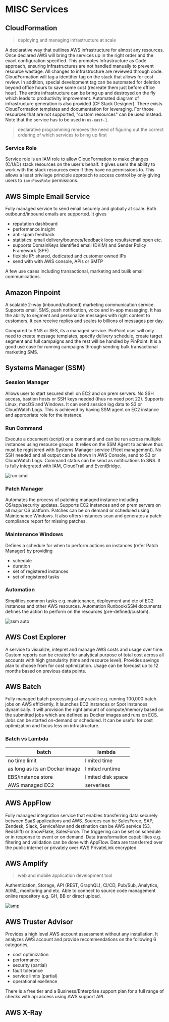 # MISC Services

## CloudFormation

> deploying and managing infrastructure at scale

A declarative way that outlines AWS infrastructure for almost any resources.
Once declared AWS will bring the services up in the right order and the exact
configuration specified. This promotes Infrastructure as Code approach,
ensuring infrastructures are not handled manually to prevent resource wastage.
All changes to infrastructure are reviewed through code. CloudFormation will
tag a identifier tag on the stack that allows for cost review. In addition,
special development tag can be automated for deletion beyond office hours to
save some cost (recreate them just before office hour). The entire
infrastructure can be bring up and destroyed on the fly which leads to
productivity improvement. Automated diagram of infrastructure generation is
also provided (CF Stack Designer). There exists CloudFormation templates and
documentation for leveraging. For those resources that are not supported,
"custom resources" can be used instead. Note that the service has to be used in
`us-east-1`.

> declarative programming removes the need of figuring out the correct ordering
> of which services to bring up first

### Service Role

Service role is an IAM role to allow CloudFormation to make changes (C/U/D)
stack resources on the user's behalf. It gives users the ability to work with
the stack resources even if they have no permissions to. This allows a least
privilege principle approach to access control by only giving users to
`iam:PassRole` permissions.

## AWS Simple Email Service

Fully managed service to send email securely and globally at scale. Both
outbound/inbound emails are supported. It gives

- reputation dashboard
- performance insight
- anti-spam feedback
- statistics: email delivery/bounces/feedback loop results/email open etc.
- supports DomainKeys Identified email (DKIM) and Sender Policy Framework (SPF)
- flexible IP: shared, dedicated and customer owned IPs
- send with with AWS console, APIs or SMTP

A few use cases including transactional, marketing and builk email
communications.

## Amazon Pinpoint

A scalable 2-way (inbound/outbond) marketing communication service. Supports
email, SMS, push notification, voice and in-app messaging. It has the ability
to segment and personalize messages with right content to customers. It can
receive replies and scales to billions of messages per day.

Compared to SNS or SES, its a managed service. PinPoint user will only need to
create message templates, specify delivery schedule, create target segment and
full campaigns and the rest will be handled by PinPoint. It is a good use case
for running campaigns through sending bulk transactional marketing SMS.

## Systems Manager (SSM)

### Session Manager

Allows user to start secured shell on EC2 and on prem servers. No SSH access,
bastion hosts or SSH keys needed (thus no need port 22). Supports Linux, macOS
and Windows. It can send session log data to S3 or CloudWatch Logs. This is
achieved by having SSM agent on EC2 instance and appropriate role for the
instance.

### Run Command

Execute a document (script) or a command and can be run across multiple
instances using resource groups. It relies on the SSM Agent to achieve thus
must be registered with Systems Manager service (Fleet management). No SSH
needed and all output can be shown in AWS Console, send to S3 or CloudWatch
Logs. Command status can be send as notifications to SNS. It is fully
integrated with IAM, CloudTrail and EventBridge.

![run cmd](run-cmd.PNG)

### Patch Manager

Automates the process of patching managed instance including OS/app/security
updates. Supports EC2 instances and on prem servers on all major OS platform.
Patches can be on demand or scheduled using Maintenance Windows. It also offers
instances scan and generates a patch compliance report for missing patches.

### Maintenance Windows

Defines a schedule for when to perform actions on instances (refer Patch
Manager) by providing

- schedule
- duration
- set of registered instances
- set of registered tasks

### Automation

Simplifies common tasks e.g. maintenance, deployment and etc of EC2 instances
and other AWS resources. Automation Runbook/SSM documents defines the action to
perform on the resources (pre-defined/custom).

![ssm auto](ssm-auto.PNG)

## AWS Cost Explorer

A service to visualize, intepret and manage AWS costs and usage over time.
Custom reports can be created for analytical purpose of total cost across all
accounts with high granularity (time and resource level). Provides savings plan
to choose from for cost optimization. Usage can be forecast up to 12 months
based on previous data points.

## AWS Batch

Fully managed batch processing at any scale e.g. running 100,000 batch jobs on
AWS efficiently. It launches EC2 instances or Spot Instances dynamically. It
will provision the right amount of compute/memory based on the submitted jobs
which are defined as Docker images and runs on ECS. Jobs can be started
on-demand or scheduled. It can be useful for cost optimization and focus less
on infrastructure.

### Batch vs Lambda

| batch | lambda |
|-|-|
| no time limit | limited time |
| as long as its an Docker image | limited runtime |
| EBS/instance store | limited disk space |
| AWS managed EC2 | serverless |

## AWS AppFlow

Fully managed integration service that enables transferring data securely
between SaaS applications and AWS. Sources can be SalesForce, SAP, Zendesk,
Slack, ServiceNow and destination can be AWS service (S3, Redshift) or
SnowFlake, SalesForce. The triggering can be set on schedule or in response to
event or on demand. Data transformation capabilities e.g. filtering and
validation can be done with AppFlow. Data are transferred over the public
internet or privately over AWS PrivateLink encrypted.

## AWS Amplify

> web and mobile application development tool

Authentication, Storage, API (REST, GraphQL), CI/CD, Pub/Sub, Analytics, AI/ML,
monitoring and etc. Able to connect to source code management online repository
e.g. GH, BB or direct upload.

![amp](amp.PNG)

## AWS Truster Advisor

Provides a high level AWS account assessment without any installation. It
analyzes AWS account and provide recommendations on the following 6 categories,

- cost optimization
- performance
- security (partial)
- fault tolerance
- service limits (partial)
- operational exellence

There is a free tier and a Business/Enterprise support plan for a full range of
checks with api access using AWS support API.

## AWS X-Ray